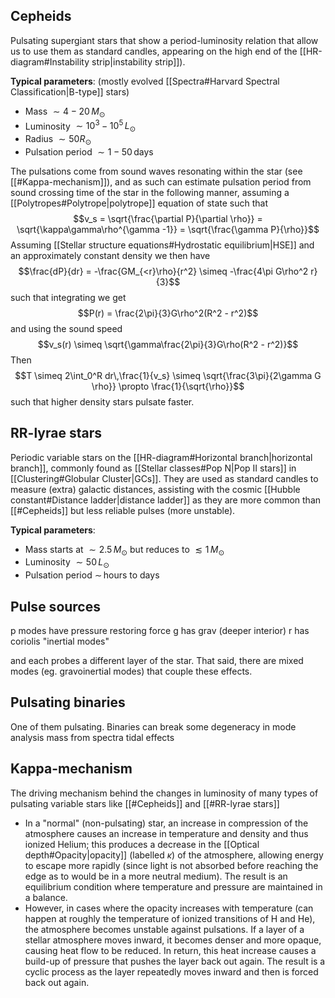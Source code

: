 ## Cepheids
Pulsating supergiant stars that show a period-luminosity relation that allow us to use them as standard candles, appearing on the high end of the [[HR-diagram#Instability strip|instability strip]]). 

**Typical parameters**: (mostly evolved [[Spectra#Harvard Spectral Classification|B-type]] stars)
- Mass $\sim 4-20\,M_\odot$
- Luminosity $\sim 10^3-10^5\,L_\odot$
- Radius $\sim 50R_\odot$
- Pulsation period $\sim 1-50\,\text{days}$

The pulsations come from sound waves resonating within the star (see [[#Kappa-mechanism]]), and as such can estimate pulsation period from sound crossing time of the star in the following manner, assuming a [[Polytropes#Polytrope|polytrope]] equation of state such that $$v_s = \sqrt{\frac{\partial P}{\partial \rho}} = \sqrt{\kappa\gamma\rho^{\gamma -1}} = \sqrt{\frac{\gamma P}{\rho}}$$Assuming [[Stellar structure equations#Hydrostatic equilibrium|HSE]] and an approximately constant density we then have $$\frac{dP}{dr} = -\frac{GM_{<r}\rho}{r^2} \simeq -\frac{4\pi G\rho^2 r}{3}$$such that integrating we get $$P(r) = \frac{2\pi}{3}G\rho^2(R^2 - r^2)$$and using the sound speed  $$v_s(r) \simeq \sqrt{\gamma\frac{2\pi}{3}G\rho(R^2 - r^2)}$$Then $$T \simeq 2\int_0^R dr\,\frac{1}{v_s} \simeq \sqrt{\frac{3\pi}{2\gamma G \rho}} \propto \frac{1}{\sqrt{\rho}}$$such that higher density stars pulsate faster. 


## RR-lyrae stars
Periodic variable stars on the [[HR-diagram#Horizontal branch|horizontal branch]], commonly found as [[Stellar classes#Pop N|Pop II stars]] in [[Clustering#Globular Cluster|GCs]]. They are used as standard candles to measure (extra) galactic distances, assisting with the cosmic [[Hubble constant#Distance ladder|distance ladder]] as they are more common than [[#Cepheids]] but less reliable pulses (more unstable). 

**Typical parameters**:
- Mass starts at $\sim 2.5\,M_\odot$ but reduces to $\lesssim 1\,M_\odot$ 
- Luminosity $\sim 50\,L_\odot$
- Pulsation period $\sim\,\text{hours to days}$


## Pulse sources
p modes have pressure restoring force
g has grav (deeper interior)
r has coriolis "inertial modes"

and each probes a different layer of the star. That said, there are mixed modes (eg. gravoinertial modes) that couple these effects.


## Pulsating binaries
One of them pulsating. Binaries can break some degeneracy in mode analysis mass from spectra tidal effects


## Kappa-mechanism
The driving mechanism behind the changes in luminosity of many types of pulsating variable stars like [[#Cepheids]] and [[#RR-lyrae stars]]
 
- In a "normal" (non-pulsating) star, an increase in compression of the atmosphere causes an increase in temperature and density and thus ionized Helium; this produces a decrease in the [[Optical depth#Opacity|opacity]] (labelled $\kappa$) of the atmosphere, allowing energy to escape more rapidly (since light is not absorbed before reaching the edge as to would be in a more neutral medium). The result is an equilibrium condition where temperature and pressure are maintained in a balance. 
- However, in cases where the opacity increases with temperature (can happen at roughly the temperature of ionized transitions of H and He), the atmosphere becomes unstable against pulsations. If a layer of a stellar atmosphere moves inward, it becomes denser and more opaque, causing heat flow to be reduced. In return, this heat increase causes a build-up of pressure that pushes the layer back out again. The result is a cyclic process as the layer repeatedly moves inward and then is forced back out again.